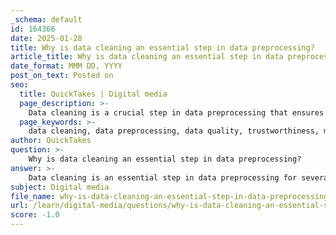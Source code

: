 ```yaml
---
_schema: default
id: 164366
date: 2025-01-28
title: Why is data cleaning an essential step in data preprocessing?
article_title: Why is data cleaning an essential step in data preprocessing?
date_format: MMM DD, YYYY
post_on_text: Posted on
seo:
  title: QuickTakes | Digital media
  page_description: >-
    Data cleaning is a crucial step in data preprocessing that ensures the accuracy, consistency, and relevance of data, enhancing the quality and reliability for analysis and machine learning.
  page_keywords: >-
    data cleaning, data preprocessing, data quality, trustworthiness, model performance, analysis, ongoing process, data analytics, machine learning, decision-making
author: QuickTakes
question: >-
    Why is data cleaning an essential step in data preprocessing?
answer: >-
    Data cleaning is an essential step in data preprocessing for several reasons, all of which contribute to the overall quality and reliability of the data used in analysis and machine learning. Here are the key points highlighting its importance:\n\n1. **Improving Data Quality**: Data cleaning ensures that the data is accurate, consistent, and relevant. By identifying and correcting errors, such as missing values, outliers, and duplicates, data cleaning enhances the overall quality of the dataset. This is crucial because high-quality data leads to more reliable insights and conclusions.\n\n2. **Trustworthiness of Data**: Clean data allows data scientists and analysts to trust the information they are working with. When data is free from inaccuracies, it becomes a solid foundation for analysis, leading to more meaningful results. This trust is vital for making informed decisions based on the data.\n\n3. **Impact on Model Performance**: The performance of machine learning models is heavily influenced by the quality of the data used for training. A well-cleaned and preprocessed dataset can significantly improve the accuracy and reliability of these models. Conversely, poorly cleaned data can lead to misleading results and erroneous conclusions, which can have serious implications in real-world applications.\n\n4. **Facilitating Analysis**: Data cleaning simplifies the data analysis process by ensuring that only valuable and relevant data is retained. This not only makes the analysis more efficient but also helps in focusing on the most important aspects of the data, thereby enhancing the insights derived from it.\n\n5. **Ongoing Process**: Data cleaning is not a one-time task but an ongoing process. As new data is collected, it is essential to continuously monitor and clean the data to maintain its quality. This requires attention to detail and a systematic approach to identify and rectify any emerging data quality issues.\n\n6. **Reducing Risk of Skewed Analytics**: By ensuring that the data is clean, organizations can reduce the risk of skewed analytics, which can lead to poor decision-making. Clean data contributes to more accurate decision-making processes, ultimately benefiting organizational success.\n\nIn summary, data cleaning is a foundational aspect of data preprocessing that enhances data quality, builds trust in the data, improves model performance, facilitates analysis, and reduces the risk of misleading results. It is a critical step for any data-driven organization aiming to leverage data for informed decision-making and strategic planning.
subject: Digital media
file_name: why-is-data-cleaning-an-essential-step-in-data-preprocessing.md
url: /learn/digital-media/questions/why-is-data-cleaning-an-essential-step-in-data-preprocessing
score: -1.0
---
```


&nbsp;